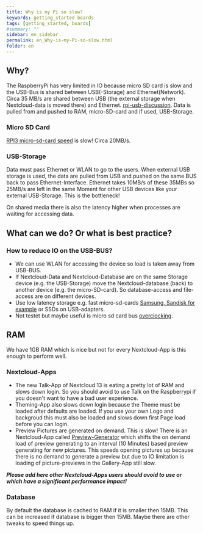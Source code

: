 ```yaml
---
title: Why is my Pi so slow?
keywords: getting_started boards
tags: [getting_started, boards]
#summary: ""
sidebar: en_sidebar
permalink: en_Why-is-my-Pi-so-slow.html
folder: en
---
```


## Why?
The RaspberryPi has very limited in IO because micro SD card is slow and the USB-Bus is shared between USB(-Storage) and Ethernet(Network).
Circa 35 MB/s are shared between USB (the external storage when Nextcloud-data is moved there) and Ethernet.
[rpi-usb-discussion](https://raspberrypi.stackexchange.com/questions/45130/why-do-the-usb-ports-and-ethernet-port-share-the-same-controller).
Data is pulled from and pushed to RAM, micro-SD-card and if used, USB-Storage.
### Micro SD Card
[RPI3 micro-sd-card speed](https://raspberrypi.stackexchange.com/questions/43618/raspberry-pi-3-micro-sd-card-speed) is slow! Circa 20MB/s.
### USB-Storage
Data must pass Ethernet or WLAN to go to the users.
When external USB storage is used, the data are pulled from USB and pushed on the same BUS back to pass Ethernet-Interface. Ethernet takes 10MB/s of these 35MBs so 25MB/s are left in the same Moment for other USB devices like your external USB-Storage. This is the bottleneck!

On shared media there is also the latency higher when processes are waiting for accessing data.
## What can we do? Or what is best practice?
### How to reduce IO on the USB-BUS?
* We can use WLAN for accessing the device so load is taken away from USB-BUS.
* If Nextcloud-Data and Nextcloud-Database are on the same Storage device (e.g. the USB-Storage) move the Nextcloud-database (back) to another device (e.g. the micro-SD-card). So database-access and file-access are on different devices.
* Use low latency storage e.g. fast micro-sd-cards [Samsung, Sandisk for example](http://www.pidramble.com/wiki/benchmarks/microsd-cards) or SSDs on USB-adapters.
* Not testet but maybe useful is micro sd card bus [overclocking](https://www.jeffgeerling.com/blog/2016/how-overclock-microsd-card-reader-on-raspberry-pi-3).
## RAM
We have 1GB RAM which is nice but not for every Nextcloud-App is this enough to perform well.
### Nextcloud-Apps
* The new Talk-App of Nextcloud 13 is eating a pretty lot of RAM and slows down login. So you should avoid to use Talk on the Raspberrypi if you doesn't want to have a bad user experience.
* Theming-App also slows down login because the Theme must be loaded after defaults are loaded. If you use your own Logo and backgroud this must also be loaded and slows down first Page load before you can login.
* Preview Pictures are generated on demand. This is slow! There is an Nextcloud-App called [Preview-Generator](https://apps.nextcloud.com/apps/previewgenerator) which shifts the on demand load of preview generating to an interval (10 Minutes) based preview generating for new pictures. This speeds opening pictures up because there is no demand to generate a preview but due to IO limitation is loading of picture-previews in the Gallery-App still slow.

**_Please add here other Nextcloud-Apps users should avoid to use or which have a significant performance impact!_**

### Database
By default the database is cached to RAM if it is smaller then 15MB.
This can be increased if database is bigger then 15MB.
Maybe there are other tweaks to speed things up.
